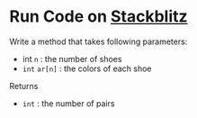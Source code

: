 # Run Code on [Stackblitz](https://stackblitz.com/edit/node-ejsndo?file=index.js)
Write a method that takes following parameters:
- int ```n``` : the number of shoes
- ``` int ``` ```ar[n]``` : the colors of each shoe

Returns
- ``` int ``` : the number of pairs
